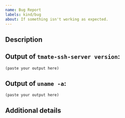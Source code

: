 ```yaml
---
name: Bug Report
labels: kind/bug
about: If something isn't working as expected.
---
```


## Description

<!-- include steps to reproduce, error message you received, etc -->

## Output of `tmate-ssh-server version`:

```
(paste your output here)
```

## Output of `uname -a`:

```
(paste your output here)
```

## Additional details 
